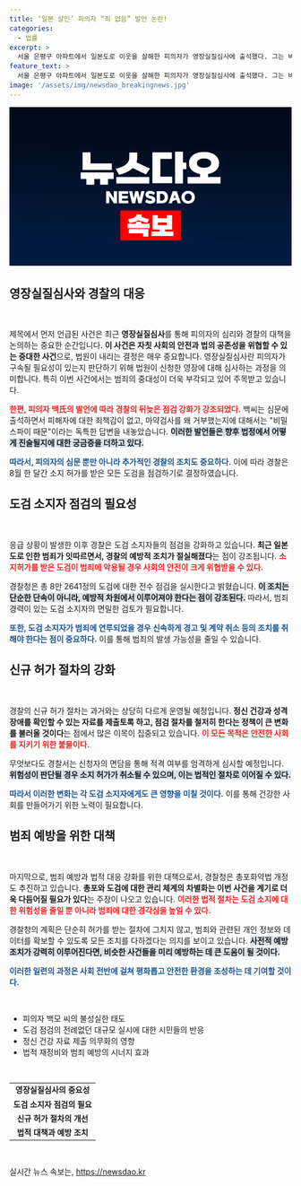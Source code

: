 ```yaml
---
title: ‘일본 살인’ 피의자 “죄 없음” 발언 논란!
categories:
  - 법률
excerpt: >
  서울 은평구 아파트에서 일본도로 이웃을 살해한 피의자가 영장실질심사에 출석했다. 그는 비밀 스파이 때문에 마약 검사를 거부했다며 충격적인 주장을 펼쳤다. 경찰은 도검 소지자를 대상으로 한 전수 점검에 나서며, 허가 절차 강화 방안을 추진 중이다.
feature_text: >
  서울 은평구 아파트에서 일본도로 이웃을 살해한 피의자가 영장실질심사에 출석했다. 그는 비밀 스파이 때문에 마약 검사를 거부했다며 충격적인 주장을 펼쳤다. 경찰은 도검 소지자를 대상으로 한 전수 점검에 나서며, 허가 절차 강화 방안을 추진 중이다.
image: '/assets/img/newsdao_breakingnews.jpg'
---
```


<p><img src="/assets/img/newsdao_breakingnews.jpg" alt="flaretime 속보" /></p>

<h2 data-ke-size="size26">영장실질심사와 경찰의 대응</h2>

<p data-ke-size="size16">&nbsp;</p>

<p>제목에서 먼저 언급된 사건은 최근 <strong>영장실질심사</strong>를 통해 피의자의 심리와 경찰의 대책을 논의하는 중요한 순간입니다. <strong>이 사건은 자칫 사회의 안전과 법의 공존성을 위협할 수 있는 중대한 사건</strong>으로, 법원이 내리는 결정은 매우 중요합니다. 영장실질심사란 피의자가 구속될 필요성이 있는지 판단하기 위해 법원이 신청한 영장에 대해 심사하는 과정을 의미합니다. 특히 이번 사건에서는 범죄의 중대성이 더욱 부각되고 있어 주목받고 있습니다. </p>

<p><b><span style="color: #ee2323;">한편, 피의자 백氏의 발언에 따라 경찰의 뒤늦은 점검 강화가 강조되었다.</span></b> 백씨는 심문에 출석하면서 피해자에 대한 죄책감이 없고, 마약검사를 왜 거부했는지에 대해서는 "비밀 스파이 때문"이라는 독특한 답변을 내놓았습니다. <b><span style="background-color: #21538527;">이러한 발언들은 향후 법정에서 어떻게 진술될지에 대한 궁금증을 더하고 있다.</span></b></p>

<p><b><span style="color: #1a5490;">따라서, 피의자의 심문 뿐만 아니라 추가적인 경찰의 조치도 중요하다.</span></b> 이에 따라 경찰은 8월 한 달간 소지 허가를 받은 모든 도검을 점검하기로 결정하였습니다.</p>

<h2 data-ke-size="size26">도검 소지자 점검의 필요성</h2>

<p data-ke-size="size16">&nbsp;</p>

<p>응급 상황이 발생한 이후 경찰은 도검 소지자들의 점검을 강화하고 있습니다. <strong>최근 일본도로 인한 범죄가 잇따르면서, 경찰의 예방적 조치가 절실해졌다</strong>는 점이 강조됩니다. <b><span style="color: #ee2323;">소지허가를 받은 도검이 범죄에 악용될 경우 사회의 안전이 크게 위협받을 수 있다.</span></b></p>

<p>경찰청은 총 8만 2641정의 도검에 대한 전수 점검을 실시한다고 밝혔습니다. <b><span style="background-color: #21538527;">이 조치는 단순한 단속이 아니라, 예방적 차원에서 이루어져야 한다는 점이 강조된다.</span></b> 따라서, 범죄 경력이 있는 도검 소지자의 면밀한 검토가 필요합니다.</p>

<p><b><span style="color: #1a5490;">또한, 도검 소지자가 범죄에 연루되었을 경우 신속하게 경고 및 계약 취소 등의 조치를 취해야 한다는 점이 중요하다.</span></b> 이를 통해 범죄의 발생 가능성을 줄일 수 있습니다. </p>

<h2 data-ke-size="size26">신규 허가 절차의 강화</h2>

<p data-ke-size="size16">&nbsp;</p>

<p>경찰의 신규 허가 절차는 과거와는 상당히 다르게 운영될 예정입니다. <strong>정신 건강과 성격 장애를 확인할 수 있는 자료를 제출토록 하고, 점검 절차를 철저히 한다는 정책이 큰 변화를 불러올 것이다</strong>는 점에서 많은 이목이 집중되고 있습니다. <b><span style="color: #ee2323;">이 모든 목적은 안전한 사회를 지키기 위한 붙물이다.</span></b></p>

<p>무엇보다도 경찰서는 신청자의 면담을 통해 적격 여부를 엄격하게 심사할 예정입니다. <b><span style="background-color: #21538527;">위험성이 판단될 경우 소지 허가가 취소될 수 있으며, 이는 법적인 절차로 이어질 수 있다.</span></b></p>

<p><b><span style="color: #1a5490;">따라서 이러한 변화는 각 도검 소지자에게도 큰 영향을 미칠 것이다.</span></b> 이를 통해 건강한 사회를 만들어가기 위한 노력이 필요합니다. </p>

<h2 data-ke-size="size26">범죄 예방을 위한 대책</h2>

<p data-ke-size="size16">&nbsp;</p>

<p>마지막으로, 범죄 예방과 법적 대응 강화를 위한 대책으로서, 경찰청은 총포화약법 개정도 추진하고 있습니다. <strong>총포와 도검에 대한 관리 체계의 차별화는 이번 사건을 계기로 더욱 다듬어질 필요가 있다</strong>는 주장이 나오고 있습니다. <b><span style="color: #ee2323;">이러한 법적 절차는 도검 소지에 대한 위험성을 줄일 뿐 아니라 범죄에 대한 경각심을 높일 수 있다.</span></b></p>

<p>경찰청의 계획은 단순히 허가를 받는 절차에 그치지 않고, 범죄와 관련된 개인 정보와 데이터를 확보할 수 있도록 모든 조치를 다하겠다는 의지를 보이고 있습니다. <b><span style="background-color: #21538527;">사전적 예방 조치가 강력히 이루어진다면, 비슷한 사건들을 미리 예방하는 데 큰 도움이 될 것이다.</span></b> </p>

<p><b><span style="color: #1a5490;">이러한 일련의 과정은 사회 전반에 걸쳐 평화롭고 안전한 환경을 조성하는 데 기여할 것이다.</span></b> </p>

<p data-ke-size="size16">&nbsp;</p>

<div>
    <ul>
        <li>피의자 백모 씨의 불성실한 태도</li>
        <li>도검 점검의 전례없던 대규모 실시에 대한 시민들의 반응</li>
        <li>정신 건강 자료 제출 의무화의 영향</li>
        <li>법적 재정비와 범죄 예방의 시너지 효과</li>
    </ul>
</div>

<p data-ke-size="size16">&nbsp;</p>

<div>
    <table>
        <tr>
            <td style="text-align: center; height: 17px;"><b>영장실질심사의 중요성</b></td>
        </tr>
        <tr>
            <td style="text-align: center; height: 17px;"><b>도검 소지자 점검의 필요</b></td>
        </tr>
        <tr>
            <td style="text-align: center; height: 17px;"><b>신규 허가 절차의 개선</b></td>
        </tr>
        <tr>
            <td style="text-align: center; height: 17px;"><b>법적 대책과 예방 조치</b></td>
        </tr>
    </table>
</div>

<p data-ke-size="size16">&nbsp;</p>
실시간 뉴스 속보는, <a href="https://newsdao.kr" rel="dofollow">https://newsdao.kr</a>


